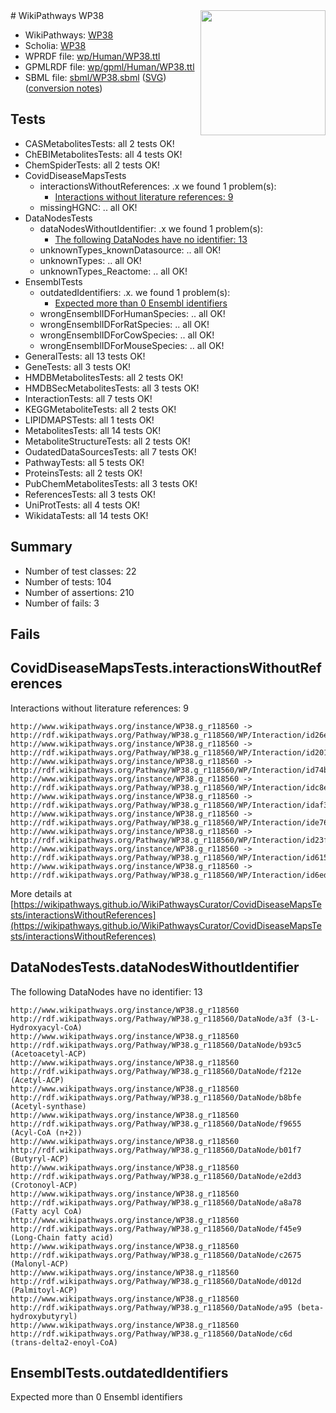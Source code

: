 <img style="float: right; width: 200px" src="../logo.png" />
# WikiPathways WP38

* WikiPathways: [WP38](https://identifiers.org/wikipathways:WP38)
* Scholia: [WP38](https://scholia.toolforge.org/wikipathways/WP38)
* WPRDF file: [wp/Human/WP38.ttl](../wp/Human/WP38.ttl)
* GPMLRDF file: [wp/gpml/Human/WP38.ttl](../wp/gpml/Human/WP38.ttl)
* SBML file: [sbml/WP38.sbml](../sbml/WP38.sbml) ([SVG](../sbml/WP38.svg)) ([conversion notes](../sbml/WP38.txt))

## Tests
* CASMetabolitesTests: all 2 tests OK!
* ChEBIMetabolitesTests: all 4 tests OK!
* ChemSpiderTests: all 2 tests OK!
* CovidDiseaseMapsTests
    * interactionsWithoutReferences: .x we found 1 problem(s):
        * [Interactions without literature references: 9](#2e295937)
    * missingHGNC: .. all OK!
* DataNodesTests
    * dataNodesWithoutIdentifier: .x we found 1 problem(s):
        * [The following DataNodes have no identifier: 13](#8792c493)
    * unknownTypes_knownDatasource: .. all OK!
    * unknownTypes: .. all OK!
    * unknownTypes_Reactome: .. all OK!
* EnsemblTests
    * outdatedIdentifiers: .x. we found 1 problem(s):
        * [Expected more than 0 Ensembl identifiers](#f44398b7)
    * wrongEnsemblIDForHumanSpecies: .. all OK!
    * wrongEnsemblIDForRatSpecies: .. all OK!
    * wrongEnsemblIDForCowSpecies: .. all OK!
    * wrongEnsemblIDForMouseSpecies: .. all OK!
* GeneralTests: all 13 tests OK!
* GeneTests: all 3 tests OK!
* HMDBMetabolitesTests: all 2 tests OK!
* HMDBSecMetabolitesTests: all 3 tests OK!
* InteractionTests: all 7 tests OK!
* KEGGMetaboliteTests: all 2 tests OK!
* LIPIDMAPSTests: all 1 tests OK!
* MetabolitesTests: all 14 tests OK!
* MetaboliteStructureTests: all 2 tests OK!
* OudatedDataSourcesTests: all 7 tests OK!
* PathwayTests: all 5 tests OK!
* ProteinsTests: all 2 tests OK!
* PubChemMetabolitesTests: all 3 tests OK!
* ReferencesTests: all 3 tests OK!
* UniProtTests: all 4 tests OK!
* WikidataTests: all 14 tests OK!


## Summary

* Number of test classes: 22
* Number of tests: 104
* Number of assertions: 210
* Number of fails: 3

## Fails

<a name="2e295937" />

## CovidDiseaseMapsTests.interactionsWithoutReferences

Interactions without literature references: 9
```
http://www.wikipathways.org/instance/WP38.g_r118560 -> http://rdf.wikipathways.org/Pathway/WP38.g_r118560/WP/Interaction/id26e4d9f2
http://www.wikipathways.org/instance/WP38.g_r118560 -> http://rdf.wikipathways.org/Pathway/WP38.g_r118560/WP/Interaction/id201cb529
http://www.wikipathways.org/instance/WP38.g_r118560 -> http://rdf.wikipathways.org/Pathway/WP38.g_r118560/WP/Interaction/id74b437df
http://www.wikipathways.org/instance/WP38.g_r118560 -> http://rdf.wikipathways.org/Pathway/WP38.g_r118560/WP/Interaction/idc8eee1ac
http://www.wikipathways.org/instance/WP38.g_r118560 -> http://rdf.wikipathways.org/Pathway/WP38.g_r118560/WP/Interaction/idaf31885d
http://www.wikipathways.org/instance/WP38.g_r118560 -> http://rdf.wikipathways.org/Pathway/WP38.g_r118560/WP/Interaction/ide76ae3e8
http://www.wikipathways.org/instance/WP38.g_r118560 -> http://rdf.wikipathways.org/Pathway/WP38.g_r118560/WP/Interaction/id23ffeb9e
http://www.wikipathways.org/instance/WP38.g_r118560 -> http://rdf.wikipathways.org/Pathway/WP38.g_r118560/WP/Interaction/id61518157
http://www.wikipathways.org/instance/WP38.g_r118560 -> http://rdf.wikipathways.org/Pathway/WP38.g_r118560/WP/Interaction/id6edb8922
```

More details at [https://wikipathways.github.io/WikiPathwaysCurator/CovidDiseaseMapsTests/interactionsWithoutReferences](https://wikipathways.github.io/WikiPathwaysCurator/CovidDiseaseMapsTests/interactionsWithoutReferences)

<a name="8792c493" />

## DataNodesTests.dataNodesWithoutIdentifier

The following DataNodes have no identifier: 13
```
http://www.wikipathways.org/instance/WP38.g_r118560 http://rdf.wikipathways.org/Pathway/WP38.g_r118560/DataNode/a3f (3-L-Hydroxyacyl-CoA)
http://www.wikipathways.org/instance/WP38.g_r118560 http://rdf.wikipathways.org/Pathway/WP38.g_r118560/DataNode/b93c5 (Acetoacetyl-ACP)
http://www.wikipathways.org/instance/WP38.g_r118560 http://rdf.wikipathways.org/Pathway/WP38.g_r118560/DataNode/f212e (Acetyl-ACP)
http://www.wikipathways.org/instance/WP38.g_r118560 http://rdf.wikipathways.org/Pathway/WP38.g_r118560/DataNode/b8bfe (Acetyl-synthase)
http://www.wikipathways.org/instance/WP38.g_r118560 http://rdf.wikipathways.org/Pathway/WP38.g_r118560/DataNode/f9655 (Acyl-CoA (n+2))
http://www.wikipathways.org/instance/WP38.g_r118560 http://rdf.wikipathways.org/Pathway/WP38.g_r118560/DataNode/b01f7 (Butyryl-ACP)
http://www.wikipathways.org/instance/WP38.g_r118560 http://rdf.wikipathways.org/Pathway/WP38.g_r118560/DataNode/e2dd3 (Crotonoyl-ACP)
http://www.wikipathways.org/instance/WP38.g_r118560 http://rdf.wikipathways.org/Pathway/WP38.g_r118560/DataNode/a8a78 (Fatty acyl CoA)
http://www.wikipathways.org/instance/WP38.g_r118560 http://rdf.wikipathways.org/Pathway/WP38.g_r118560/DataNode/f45e9 (Long-Chain fatty acid)
http://www.wikipathways.org/instance/WP38.g_r118560 http://rdf.wikipathways.org/Pathway/WP38.g_r118560/DataNode/c2675 (Malonyl-ACP)
http://www.wikipathways.org/instance/WP38.g_r118560 http://rdf.wikipathways.org/Pathway/WP38.g_r118560/DataNode/d012d (Palmitoyl-ACP)
http://www.wikipathways.org/instance/WP38.g_r118560 http://rdf.wikipathways.org/Pathway/WP38.g_r118560/DataNode/a95 (beta-hydroxybutyryl)
http://www.wikipathways.org/instance/WP38.g_r118560 http://rdf.wikipathways.org/Pathway/WP38.g_r118560/DataNode/c6d (trans-delta2-enoyl-CoA)
```

<a name="f44398b7" />

## EnsemblTests.outdatedIdentifiers

Expected more than 0 Ensembl identifiers
